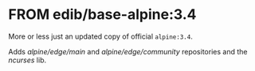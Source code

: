 # FROM edib/base-alpine:3.4

More or less just an updated copy of official `alpine:3.4`.

Adds _alpine/edge/main_ and _alpine/edge/community_ repositories and the _ncurses_ lib.
